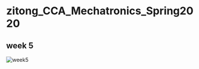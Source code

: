 # zitong_CCA_Mechatronics_Spring2020
## week 5
![week5](https://github.com/zitong113/zitong_CCA_Mechatronics_Spring2020/blob/master/week5.png)
